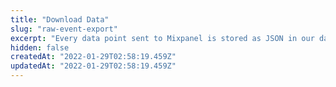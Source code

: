 ```yaml
---
title: "Download Data"
slug: "raw-event-export"
excerpt: "Every data point sent to Mixpanel is stored as JSON in our data store. The raw export API allows you to download your event data as it is received and stored within Mixpanel, complete with all event properties (including distinct_id) and the exact timestamp the event was fired."
hidden: false
createdAt: "2022-01-29T02:58:19.459Z"
updatedAt: "2022-01-29T02:58:19.459Z"
---
```

